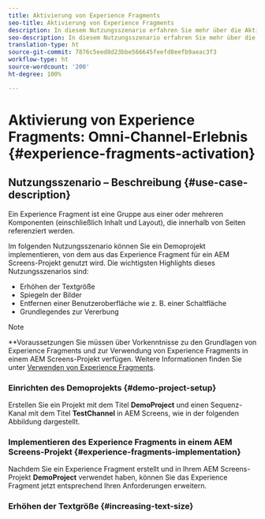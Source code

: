 ```yaml
---
title: Aktivierung von Experience Fragments
seo-title: Aktivierung von Experience Fragments
description: In diesem Nutzungsszenario erfahren Sie mehr über die Aktivierung von Experience Fragments.
seo-description: In diesem Nutzungsszenario erfahren Sie mehr über die Aktivierung von Experience Fragments.
translation-type: ht
source-git-commit: 7876c5eed8d23bbe566645feefd8eefb9aeac3f3
workflow-type: ht
source-wordcount: '200'
ht-degree: 100%

---
```



# Aktivierung von Experience Fragments: Omni-Channel-Erlebnis {#experience-fragments-activation}

## Nutzungsszenario – Beschreibung {#use-case-description}

Ein Experience Fragment ist eine Gruppe aus einer oder mehreren Komponenten (einschließlich Inhalt und Layout), die innerhalb von Seiten referenziert werden.

Im folgenden Nutzungsszenario können Sie ein Demoprojekt implementieren, von dem aus das Experience Fragment für ein AEM Screens-Projekt genutzt wird. Die wichtigsten Highlights dieses Nutzungsszenarios sind:

* Erhöhen der Textgröße
* Spiegeln der Bilder
* Entfernen einer Benutzeroberfläche wie z. B. einer Schaltfläche
* Grundlegendes zur Vererbung

>[!NOTE]
>**Voraussetzungen
>Sie müssen über Vorkenntnisse zu den Grundlagen von Experience Fragments und zur Verwendung von Experience Fragments in einem AEM Screens-Projekt verfügen. Weitere Informationen finden Sie unter [Verwenden von Experience Fragments](/help/user-guide/experience-fragments-in-screens.md).

### Einrichten des Demoprojekts {#demo-project-setup}

Erstellen Sie ein Projekt mit dem Titel **DemoProject** und einen Sequenz-Kanal mit dem Titel **TestChannel** in AEM Screens, wie in der folgenden Abbildung dargestellt.

### Implementieren des Experience Fragments in einem AEM Screens-Projekt {#experience-fragments-implementation}

Nachdem Sie ein Experience Fragment erstellt und in Ihrem AEM Screens-Projekt **DemoProject** verwendet haben, können Sie das Experience Fragment jetzt entsprechend Ihren Anforderungen erweitern.

### Erhöhen der Textgröße {#increasing-text-size}






